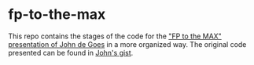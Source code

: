# fp-to-the-max

This repo contains the stages of the code 
for the ["FP to the MAX" presentation of John de Goes](https://www.youtube.com/watch?v=sxudIMiOo68)
in a more organized way. The original code presented can be found in [John's gist](https://gist.github.com/jdegoes/1b43f43e2d1e845201de853815ab3cb9).
